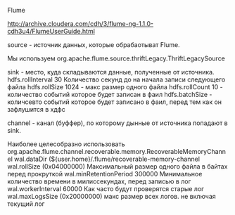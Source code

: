 Flume

http://archive.cloudera.com/cdh/3/flume-ng-1.1.0-cdh3u4/FlumeUserGuide.html

source - источник данных, которые обрабаотыват Flume.

Мы используем org.apache.flume.source.thriftLegacy.ThriftLegacySource 

sink - место, куда складываются данные, полученные от источника.
hdfs.rollInterval 30 Количество секунд до на начала записи следующего файла
hdfs.rollSize 1024 - макс размер одного файла 
hdfs.rollCount 10 -  количество событий которое будет записан в фаил
hdfs.batchSize -  количсевто событий которое будет записано в фаил, перед тем как он зафлушится в хдфс

channel - канал (буффер), по которому дынные от источника попадают в sink.

Наиболее целесобразно использовать org.apache.flume.channel.recoverable.memory.RecoverableMemoryChannel
wal.dataDir (${user.home}/.flume/recoverable-memory-channel
wal.rollSize (0x04000000) Максимальный размер одного файла в байтах перед прокруткой 
wal.minRetentionPeriod 300000 Минимальное количество времени в милиссекундах, перед записью в лог
wal.workerInterval 60000 Как часто будут проверятся старые лог
wal.maxLogsSize (0x20000000) макс размер всех логов. не включая текущий лог
